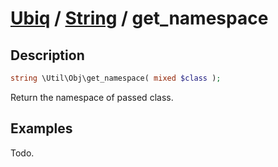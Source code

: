 [Ubiq](../index.md) / [String](../index.md#object) / get_namespace
======


Description
-------- 

```php
string \Util\Obj\get_namespace( mixed $class );
```

Return the namespace of passed class.



Examples
--------

Todo.